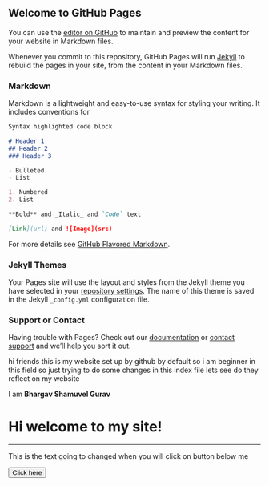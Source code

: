 ## Welcome to GitHub Pages

You can use the [editor on GitHub](https://github.com/BhargavRocks/html/edit/gh-pages/index.md) to maintain and preview the content for your website in Markdown files.

Whenever you commit to this repository, GitHub Pages will run [Jekyll](https://jekyllrb.com/) to rebuild the pages in your site, from the content in your Markdown files.

### Markdown

Markdown is a lightweight and easy-to-use syntax for styling your writing. It includes conventions for

```markdown
Syntax highlighted code block

# Header 1
## Header 2
### Header 3

- Bulleted
- List

1. Numbered
2. List

**Bold** and _Italic_ and `Code` text

[Link](url) and ![Image](src)
```

For more details see [GitHub Flavored Markdown](https://guides.github.com/features/mastering-markdown/).

### Jekyll Themes

Your Pages site will use the layout and styles from the Jekyll theme you have selected in your [repository settings](https://github.com/BhargavRocks/html/settings/pages). The name of this theme is saved in the Jekyll `_config.yml` configuration file.

### Support or Contact

Having trouble with Pages? Check out our [documentation](https://docs.github.com/categories/github-pages-basics/) or [contact support](https://support.github.com/contact) and we’ll help you sort it out.

<p style="text-color:red;">hi friends this is my website set up by github by default so i am beginner in this field so just trying to do some changes in this index file lets see do they reflect on my website</p>
   I am <b> Bhargav Shamuvel Gurav </b> 
  <!DOCTYPE html>
<head>
<title>This is my website </title>
<style>


</style>
</head>
<body>
      <h1> Hi welcome to my site! </h1><hr>
      
    
<p id="note"> This is the text going to changed when you will click on button below me </P>
<script>
function myfunction(){   
							document.getElementById("note").innerHTML="hello world!";
                   }
</script>
<button type="button" onclick="myfunction()"> Click here </button>
	

</body>
</html>
